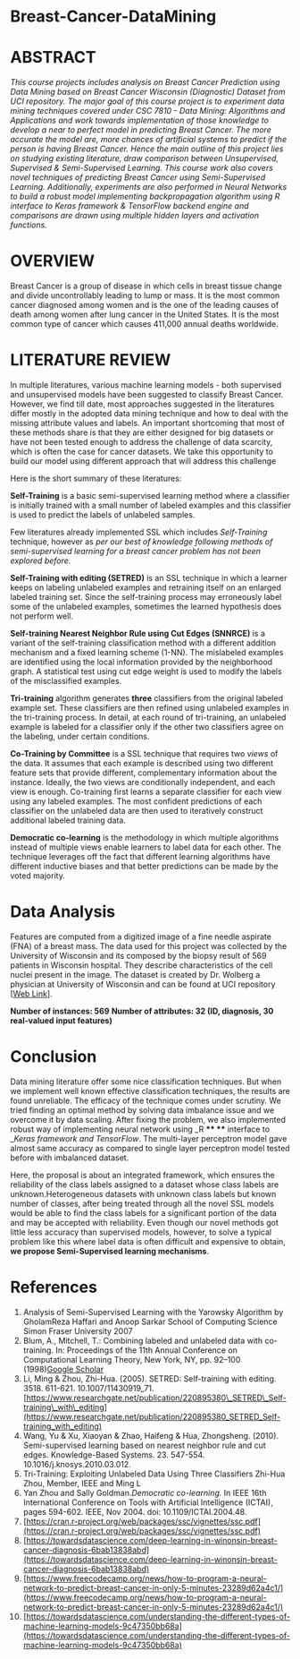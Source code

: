 # Breast-Cancer-DataMining


# ABSTRACT

_This course projects includes analysis on Breast Cancer Prediction using Data Mining based on Breast Cancer Wisconsin (Diagnostic) Dataset from UCI repository. The major goal of this course project is to experiment data mining techniques covered under CSC 7810 - Data Mining: Algorithms and Applications and work towards implementation of those knowledge to develop a near to perfect model in predicting Breast Cancer. The more accurate the model are, more chances of artificial systems to predict if the person is having Breast Cancer. Hence the main outline of this project lies on studying existing literature, draw comparison between Unsupervised, Supervised &amp; Semi-Supervised Learning. This course work also covers novel techniques of predicting Breast Cancer using Semi-Supervised Learning. Additionally, experiments are also performed in Neural Networks to build a robust model implementing backpropagation algorithm using R interface to Keras framework &amp; TensorFlow backend engine and comparisons are drawn using multiple hidden layers and activation functions._


# OVERVIEW

Breast Cancer is a group of disease in which cells in breast tissue change and divide uncontrollably leading to lump or mass. It is the most common cancer diagnosed among women and is the one of the leading causes of death among women after lung cancer in the United States. It is the most common type of cancer which causes 411,000 annual deaths worldwide.

 
# LITERATURE REVIEW

In multiple literatures, various machine learning models - both supervised and unsupervised models have been suggested to classify Breast Cancer. However, we find till date, most approaches suggested in the literatures differ mostly in the adopted data mining technique and how to deal with the missing attribute values and labels. An important shortcoming that most of these methods share is that they are either designed for big datasets or have not been tested enough to address the challenge of data scarcity, which is often the case for cancer datasets. We take this opportunity to build our model using different approach that will address this challenge


Here is the short summary of these literatures:

**Self-Training** is a basic semi-supervised learning method where a classifier is initially trained with a small number of labeled examples and this classifier is used to predict the labels of unlabeled samples.

Few literatures already implemented SSL which includes _Self-Training_ technique, however as _per our best of knowledge following methods of semi-supervised learning for a breast cancer problem has not been explored before._

**Self-Training with editing (SETRED)** is an SSL technique in which a learner keeps on labeling unlabeled examples and retraining itself on an enlarged labeled training set. Since the self-training process may erroneously label some of the unlabeled examples, sometimes the learned hypothesis does not perform well.

**Self-training Nearest Neighbor Rule using Cut Edges (SNNRCE)** is a variant of the self-training classification method with a different addition mechanism and a fixed learning scheme (1-NN). The mislabeled examples are identified using the local information provided by the neighborhood graph. A statistical test using cut edge weight is used to modify the labels of the misclassified examples.

**Tri-training** algorithm generates **three** classifiers from the original labeled example set. These classifiers are then refined using unlabeled examples in the tri-training process. In detail, at each round of tri-training, an unlabeled example is labeled for a classifier only if the other two classifiers agree on the labeling, under certain conditions.

**Co-Training by Committee** is a SSL technique that requires two _views_ of the data. It assumes that each example is described using two different feature sets that provide different, complementary information about the instance. Ideally, the two views are conditionally independent, and each view is enough. Co-training first learns a separate classifier for each view using any labeled examples. The most confident predictions of each classifier on the unlabeled data are then used to iteratively construct additional labeled training data.

**Democratic co-learning** is the methodology in which multiple algorithms instead of multiple views enable learners to label data for each other. The technique leverages off the fact that different learning algorithms have different inductive biases and that better predictions can be made by the voted majority.



# Data Analysis

Features are computed from a digitized image of a fine needle aspirate (FNA) of a breast mass. The data used for this project was collected by the University of Wisconsin and its composed by the biopsy result of 569 patients in Wisconsin hospital. They describe characteristics of the cell nuclei present in the image. The dataset is created by Dr. Wolberg a physician at University of Wisconsin and can be found at UCI repository [[Web Link](http://archive.ics.uci.edu/ml/datasets/breast+cancer+wisconsin+(diagnostic))].

**Number of instances: 569**
**Number of attributes: 32 (ID, diagnosis, 30 real-valued input features)**

# Conclusion

Data mining literature offer some nice classification techniques. But when we implement well known effective classification techniques, the results are found unreliable. The efficacy of the technique comes under scrutiny. We tried finding an optimal method by solving data imbalance issue and we overcome it by data scaling. After fixing the problem, we also implemented robust way of implementing neural network using _R __** **__ interface to __Keras framework and TensorFlow_. The multi-layer perceptron model gave almost same accuracy as compared to single layer perceptron model tested before with imbalanced dataset.

Here, the proposal is about an integrated framework, which ensures the reliability of the class labels assigned to a dataset whose class labels are unknown.Heterogeneous datasets with unknown class labels but known number of classes, after being treated through all the novel SSL models would be able to find the class labels for a significant portion of the data and may be accepted with reliability. Even though our novel methods got little less accuracy than supervised models, however, to solve a typical problem like this where label data is often difficult and expensive to obtain, **we propose Semi-Supervised learning mechanisms**.

# References

1. Analysis of Semi-Supervised Learning with the Yarowsky Algorithm by GholamReza Haffari and Anoop Sarkar School of Computing Science Simon Fraser University 2007
2. Blum, A., Mitchell, T.: Combining labeled and unlabeled data with co-training. In: Proceedings of the 11th Annual Conference on Computational Learning Theory, New York, NY, pp. 92–100 (1998)[Google Scholar](https://scholar.google.com/scholar?q=Blum%2C%20A.%2C%20Mitchell%2C%20T.%3A%20Combining%20labeled%20and%20unlabeled%20data%20with%20co-training.%20In%3A%20Proceedings%20of%20the%2011th%20Annual%20Conference%20on%20Computational%20Learning%20Theory%2C%20New%20York%2C%20NY%2C%20pp.%2092%E2%80%93100%20%281998%29)
3. Li, Ming &amp; Zhou, Zhi-Hua. (2005). SETRED: Self-training with editing. 3518. 611-621. 10.1007/11430919\_71.[https://www.researchgate.net/publication/220895380\_SETRED\_Self-training\_with\_editing](https://www.researchgate.net/publication/220895380_SETRED_Self-training_with_editing)
4. Wang, Yu &amp; Xu, Xiaoyan &amp; Zhao, Haifeng &amp; Hua, Zhongsheng. (2010). Semi-supervised learning based on nearest neighbor rule and cut edges. Knowledge-Based Systems. 23. 547-554. 10.1016/j.knosys.2010.03.012.
5. Tri-Training: Exploiting Unlabeled Data Using Three Classifiers Zhi-Hua Zhou, Member, IEEE and Ming L
6. Yan Zhou and Sally Goldman._Democratic co-learning._
 In IEEE 16th International Conference on Tools with Artificial Intelligence (ICTAI), pages 594-602. IEEE, Nov 2004. doi: 10.1109/ICTAI.2004.48.
7. [https://cran.r-project.org/web/packages/ssc/vignettes/ssc.pdf](https://cran.r-project.org/web/packages/ssc/vignettes/ssc.pdf)
8. [https://towardsdatascience.com/deep-learning-in-winonsin-breast-cancer-diagnosis-6bab13838abd](https://towardsdatascience.com/deep-learning-in-winonsin-breast-cancer-diagnosis-6bab13838abd)
9. [https://www.freecodecamp.org/news/how-to-program-a-neural-network-to-predict-breast-cancer-in-only-5-minutes-23289d62a4c1/](https://www.freecodecamp.org/news/how-to-program-a-neural-network-to-predict-breast-cancer-in-only-5-minutes-23289d62a4c1/)
10. [https://towardsdatascience.com/understanding-the-different-types-of-machine-learning-models-9c47350bb68a](https://towardsdatascience.com/understanding-the-different-types-of-machine-learning-models-9c47350bb68a)
